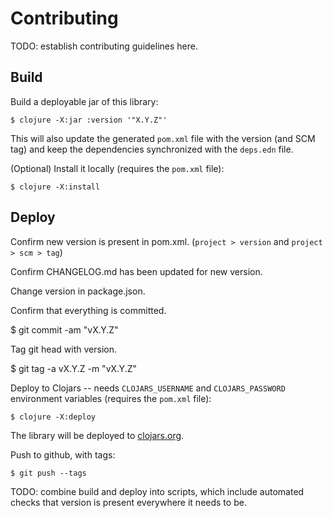 # Contributing

TODO: establish contributing guidelines here.

## Build

Build a deployable jar of this library:

    $ clojure -X:jar :version '"X.Y.Z"'

This will also update the generated `pom.xml` file with the version (and SCM
tag) and keep the dependencies synchronized with the `deps.edn` file.

(Optional) Install it locally (requires the `pom.xml` file):

    $ clojure -X:install
    
## Deploy

Confirm new version is present in pom.xml. (`project > version` and `project > scm > tag`)

Confirm CHANGELOG.md has been updated for new version.

Change version in package.json.

Confirm that everything is committed.

   $ git commit -am "vX.Y.Z"

Tag git head with version.

   $ git tag -a vX.Y.Z -m "vX.Y.Z"

Deploy to Clojars -- needs `CLOJARS_USERNAME` and `CLOJARS_PASSWORD` environment
variables (requires the `pom.xml` file):

    $ clojure -X:deploy

The library will be deployed to [clojars.org][clojars].

Push to github, with tags:

    $ git push --tags

TODO: combine build and deploy into scripts, which include automated checks that
version is present everywhere it needs to be.

[clojars]: https://clojars.org/com.github.mainej/headlessui-reagent
